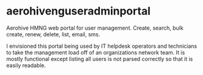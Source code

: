 # aerohivenguseradminportal
Aerohive HMNG web portal for user management. Create, search, bulk create, renew, delete, list, email, sms.

I envisioned this portal being used by IT helpdesk operators and technicians to take the management load off of an organizations network team. It is mostly functional except listing all users is not parsed correctly so that it is easily readable.
